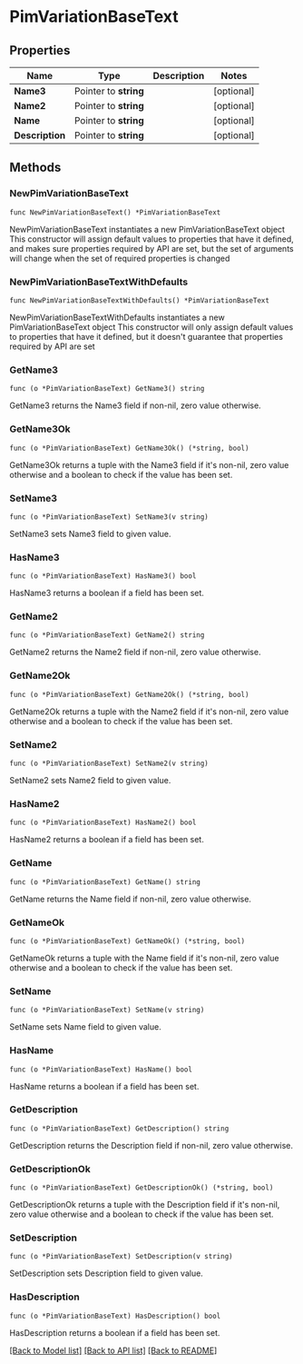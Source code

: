 # PimVariationBaseText

## Properties

Name | Type | Description | Notes
------------ | ------------- | ------------- | -------------
**Name3** | Pointer to **string** |  | [optional] 
**Name2** | Pointer to **string** |  | [optional] 
**Name** | Pointer to **string** |  | [optional] 
**Description** | Pointer to **string** |  | [optional] 

## Methods

### NewPimVariationBaseText

`func NewPimVariationBaseText() *PimVariationBaseText`

NewPimVariationBaseText instantiates a new PimVariationBaseText object
This constructor will assign default values to properties that have it defined,
and makes sure properties required by API are set, but the set of arguments
will change when the set of required properties is changed

### NewPimVariationBaseTextWithDefaults

`func NewPimVariationBaseTextWithDefaults() *PimVariationBaseText`

NewPimVariationBaseTextWithDefaults instantiates a new PimVariationBaseText object
This constructor will only assign default values to properties that have it defined,
but it doesn't guarantee that properties required by API are set

### GetName3

`func (o *PimVariationBaseText) GetName3() string`

GetName3 returns the Name3 field if non-nil, zero value otherwise.

### GetName3Ok

`func (o *PimVariationBaseText) GetName3Ok() (*string, bool)`

GetName3Ok returns a tuple with the Name3 field if it's non-nil, zero value otherwise
and a boolean to check if the value has been set.

### SetName3

`func (o *PimVariationBaseText) SetName3(v string)`

SetName3 sets Name3 field to given value.

### HasName3

`func (o *PimVariationBaseText) HasName3() bool`

HasName3 returns a boolean if a field has been set.

### GetName2

`func (o *PimVariationBaseText) GetName2() string`

GetName2 returns the Name2 field if non-nil, zero value otherwise.

### GetName2Ok

`func (o *PimVariationBaseText) GetName2Ok() (*string, bool)`

GetName2Ok returns a tuple with the Name2 field if it's non-nil, zero value otherwise
and a boolean to check if the value has been set.

### SetName2

`func (o *PimVariationBaseText) SetName2(v string)`

SetName2 sets Name2 field to given value.

### HasName2

`func (o *PimVariationBaseText) HasName2() bool`

HasName2 returns a boolean if a field has been set.

### GetName

`func (o *PimVariationBaseText) GetName() string`

GetName returns the Name field if non-nil, zero value otherwise.

### GetNameOk

`func (o *PimVariationBaseText) GetNameOk() (*string, bool)`

GetNameOk returns a tuple with the Name field if it's non-nil, zero value otherwise
and a boolean to check if the value has been set.

### SetName

`func (o *PimVariationBaseText) SetName(v string)`

SetName sets Name field to given value.

### HasName

`func (o *PimVariationBaseText) HasName() bool`

HasName returns a boolean if a field has been set.

### GetDescription

`func (o *PimVariationBaseText) GetDescription() string`

GetDescription returns the Description field if non-nil, zero value otherwise.

### GetDescriptionOk

`func (o *PimVariationBaseText) GetDescriptionOk() (*string, bool)`

GetDescriptionOk returns a tuple with the Description field if it's non-nil, zero value otherwise
and a boolean to check if the value has been set.

### SetDescription

`func (o *PimVariationBaseText) SetDescription(v string)`

SetDescription sets Description field to given value.

### HasDescription

`func (o *PimVariationBaseText) HasDescription() bool`

HasDescription returns a boolean if a field has been set.


[[Back to Model list]](../README.md#documentation-for-models) [[Back to API list]](../README.md#documentation-for-api-endpoints) [[Back to README]](../README.md)


